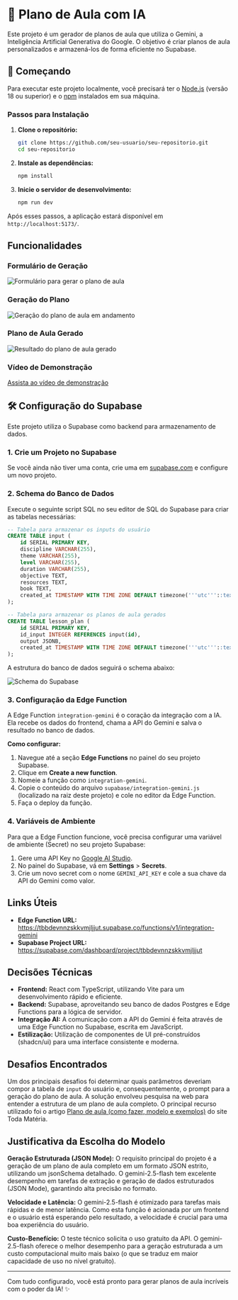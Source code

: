# 🤖 Plano de Aula com IA

Este projeto é um gerador de planos de aula que utiliza o Gemini, a Inteligência Artificial Generativa do Google. O objetivo é criar planos de aula personalizados e armazená-los de forma eficiente no Supabase.

## 🚀 Começando

Para executar este projeto localmente, você precisará ter o [Node.js](https://nodejs.org/) (versão 18 ou superior) e o [npm](https://www.npmjs.com/) instalados em sua máquina.

### Passos para Instalação

1.  **Clone o repositório:**

    ```bash
    git clone https://github.com/seu-usuario/seu-repositorio.git
    cd seu-repositorio
    ```

2.  **Instale as dependências:**

    ```bash
    npm install
    ```

3.  **Inicie o servidor de desenvolvimento:**

    ```bash
    npm run dev
    ```

Após esses passos, a aplicação estará disponível em `http://localhost:5173/`.

## Funcionalidades

### Formulário de Geração

![Formulário para gerar o plano de aula](src/assets/Captura%20de%20tela%20de%202025-10-21%2021-31-24.png)

### Geração do Plano

![Geração do plano de aula em andamento](src/assets/Captura%20de%20tela%20de%202025-10-21%2021-32-29.png)

### Plano de Aula Gerado

![Resultado do plano de aula gerado](src/assets/Captura%20de%20tela%20de%202025-10-21%2021-33-08.png)

### Vídeo de Demonstração

[Assista ao vídeo de demonstração](src/assets/Design%20sem%20nome%20(1).mp4)

## 🛠️ Configuração do Supabase

Este projeto utiliza o Supabase como backend para armazenamento de dados.

### 1. Crie um Projeto no Supabase

Se você ainda não tiver uma conta, crie uma em [supabase.com](https://supabase.com/) e configure um novo projeto.

### 2. Schema do Banco de Dados

Execute o seguinte script SQL no seu editor de SQL do Supabase para criar as tabelas necessárias:

```sql
-- Tabela para armazenar os inputs do usuário
CREATE TABLE input (
    id SERIAL PRIMARY KEY,
    discipline VARCHAR(255),
    theme VARCHAR(255),
    level VARCHAR(255),
    duration VARCHAR(255),
    objective TEXT,
    resources TEXT,
    book TEXT,
    created_at TIMESTAMP WITH TIME ZONE DEFAULT timezone('''utc'''::text, now()) NOT NULL
);

-- Tabela para armazenar os planos de aula gerados
CREATE TABLE lesson_plan (
    id SERIAL PRIMARY KEY,
    id_input INTEGER REFERENCES input(id),
    output JSONB,
    created_at TIMESTAMP WITH TIME ZONE DEFAULT timezone('''utc'''::text, now()) NOT NULL
);
```

A estrutura do banco de dados seguirá o schema abaixo:

![Schema do Supabase](src/assets/supabase-schema-tbbdevnnzskkvmjljjut.png)

### 3. Configuração da Edge Function

A Edge Function `integration-gemini` é o coração da integração com a IA. Ela recebe os dados do frontend, chama a API do Gemini e salva o resultado no banco de dados.

**Como configurar:**

1.  Navegue até a seção **Edge Functions** no painel do seu projeto Supabase.
2.  Clique em **Create a new function**.
3.  Nomeie a função como `integration-gemini`.
4.  Copie o conteúdo do arquivo `supabase/integration-gemini.js` (localizado na raiz deste projeto) e cole no editor da Edge Function.
5.  Faça o deploy da função.

### 4. Variáveis de Ambiente

Para que a Edge Function funcione, você precisa configurar uma variável de ambiente (Secret) no seu projeto Supabase:

1.  Gere uma API Key no [Google AI Studio](https://aistudio.google.com/).
2.  No painel do Supabase, vá em **Settings** > **Secrets**.
3.  Crie um novo secret com o nome `GEMINI_API_KEY` e cole a sua chave da API do Gemini como valor.

## Links Úteis

- **Edge Function URL:** https://tbbdevnnzskkvmjljjut.supabase.co/functions/v1/integration-gemini
- **Supabase Project URL:** https://supabase.com/dashboard/project/tbbdevnnzskkvmjljjut

## Decisões Técnicas

- **Frontend:** React com TypeScript, utilizando Vite para um desenvolvimento rápido e eficiente.
- **Backend:** Supabase, aproveitando seu banco de dados Postgres e Edge Functions para a lógica de servidor.
- **Integração AI:** A comunicação com a API do Gemini é feita através de uma Edge Function no Supabase, escrita em JavaScript.
- **Estilização:** Utilização de componentes de UI pré-construídos (shadcn/ui) para uma interface consistente e moderna.

## Desafios Encontrados

Um dos principais desafios foi determinar quais parâmetros deveriam compor a tabela de `input` do usuário e, consequentemente, o prompt para a geração do plano de aula. A solução envolveu pesquisa na web para entender a estrutura de um plano de aula completo. O principal recurso utilizado foi o artigo [Plano de aula (como fazer, modelo e exemplos)](https://www.todamateria.com.br/plano-de-aula/) do site Toda Matéria.

## Justificativa da Escolha do Modelo

**Geração Estruturada (JSON Mode):** O requisito principal do projeto é a geração de um plano de aula completo em um formato JSON estrito, utilizando um jsonSchema detalhado. O gemini-2.5-flash tem excelente desempenho em tarefas de extração e geração de dados estruturados (JSON Mode), garantindo alta precisão no formato.

**Velocidade e Latência:** O gemini-2.5-flash é otimizado para tarefas mais rápidas e de menor latência. Como esta função é acionada por um frontend e o usuário está esperando pelo resultado, a velocidade é crucial para uma boa experiência do usuário.

**Custo-Benefício:** O teste técnico solicita o uso gratuito da API. O gemini-2.5-flash oferece o melhor desempenho para a geração estruturada a um custo computacional muito mais baixo (o que se traduz em maior capacidade de uso no nível gratuito).

---

Com tudo configurado, você está pronto para gerar planos de aula incríveis com o poder da IA! ✨